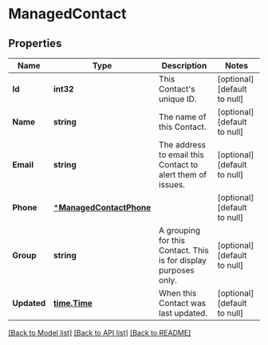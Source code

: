 # ManagedContact

## Properties
Name | Type | Description | Notes
------------ | ------------- | ------------- | -------------
**Id** | **int32** | This Contact&#x27;s unique ID.  | [optional] [default to null]
**Name** | **string** | The name of this Contact.  | [optional] [default to null]
**Email** | **string** | The address to email this Contact to alert them of issues.  | [optional] [default to null]
**Phone** | [***ManagedContactPhone**](ManagedContact_phone.md) |  | [optional] [default to null]
**Group** | **string** | A grouping for this Contact. This is for display purposes only.  | [optional] [default to null]
**Updated** | [**time.Time**](time.Time.md) | When this Contact was last updated.  | [optional] [default to null]

[[Back to Model list]](../README.md#documentation-for-models) [[Back to API list]](../README.md#documentation-for-api-endpoints) [[Back to README]](../README.md)

